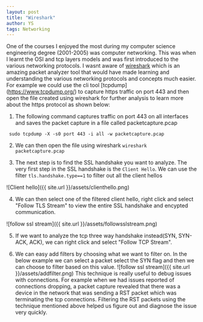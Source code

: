 ```yaml
---
layout: post
title: "Wireshark"
author: YS
tags: Networking
---
```


One of the courses I enjoyed the most during my computer science engineering degree (2001-2005) was computer networking. This was when I learnt the OSI and tcp layers models and was first introduced to the various networking protocols. I wasnt aware of [wireshark](https://www.wireshark.org/) which is an amazing packet analyzer tool that would have made learning and understanding the various networking protocols and concepts much easier. For example we could use the cli tool [tcpdump] (https://www.tcpdump.org/) to capture https traffic on port 443 and then open the file created using wireshark for further analysis to learn more about the https protocol as shown below:

1. The following command captures traffic on port 443 on all interfaces and saves the packet capture in a file called packetcapture.pcap
```
 sudo tcpdump -X -s0 port 443 -i all -w packetcapture.pcap
 ```

2. We can then open the file using wireshark
` wireshark packetcapture.pcap `

3. The next step is to find the SSL handshake you want to analyze. The very first step in the SSL handshake is the `Client Hello`. We can use the filter `tls.handshake.type==1` to filter out all the client hellos

![Client hello]({{ site.url }}/assets/clienthello.png)

4. We can then select one of the filtered client hello, right click and select "Follow TLS Stream" to view the entire SSL handshake and encypted communication.

![follow ssl stream]({{ site.url }}/assets/followsslstream.png)

5. If we want to analyze the tcp three way handshake instead(SYN, SYN-ACK, ACK), we can right click and select "Follow TCP Stream". 

6. We can easy add filters by choosing what we want to filter on. In the below example we can select a packet select the SYN flag and then we can choose to filter based on this value.
![follow ssl stream]({{ site.url }}/assets/addfilter.png)
This technique is really useful to debug issues with connections. For example when we had issues reported of connections dropping, a packet capture revealed that there was a device in the  network that was sending a RST packet which was terminating the tcp connections. Filtering the RST packets using the technique mentioned above helped us figure out and diagnose the issue very quickly.